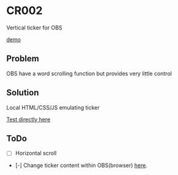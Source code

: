 # CR002
Vertical ticker for OBS

[demo](https://i.imgur.com/iOxAhMh)

## Problem
OBS have a word scrolling function but provides very little control

## Solution
Local HTML/CSS/JS emulating ticker

[Test directly here](https://thomassth.github.io/CR002/ticker.html)

## ToDo
- [ ] Horizontal scroll
- [-] Change ticker content within OBS(browser) [here](https://thomassth.github.io/CR002/tickerSet.html).
